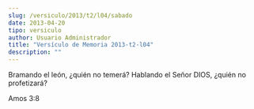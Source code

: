 ```yaml
---
slug: /versiculo/2013/t2/l04/sabado
date: 2013-04-20
tipo: versiculo
author: Usuario Administrador
title: "Versículo de Memoria 2013-t2-l04"
description: ""
---
```


Bramando el león, ¿quién no temerá? Hablando el Señor DIOS, ¿quién no profetizará?

Amos 3:8
